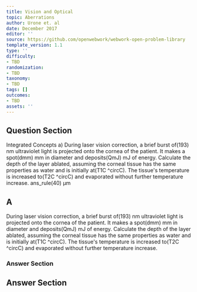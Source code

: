 ```yaml
---
title: Vision and Optical
topic: Aberrations
author: Urone et. al
date: December 2017
editor: ''
source: https://github.com/openwebwork/webwork-open-problem-library
template_version: 1.1
type: ''
difficulty:
- TBD
randomization:
- TBD
taxonomy:
- TBD
tags: []
outcomes:
- TBD
assets: ''
---
```


## Question Section 

Integrated Concepts 
a) During laser vision correction, a brief burst of(193) nm ultraviolet light is projected onto the cornea of the patient. It makes a spot(dmm) mm in diameter and deposits(QmJ) mJ of energy. Calculate the depth of the layer ablated, assuming the corneal tissue has the same properties as water and is initially at(T1C ^circC). The tissue's temperature is increased to(T2C ^circC) and evaporated without further temperature increase.
ans_rule(40) µm

## A
During laser vision correction, a brief burst of(193) nm ultraviolet light is projected onto the cornea of the patient. It makes a spot(dmm) mm in diameter and deposits(QmJ) mJ of energy. Calculate the depth of the layer ablated, assuming the corneal tissue has the same properties as water and is initially at(T1C ^circC). The tissue's temperature is increased to(T2C ^circC) and evaporated without further temperature increase.
### Answer Section


## Answer Section

